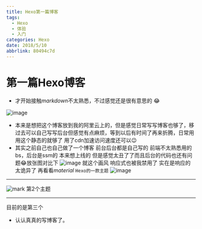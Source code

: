 ```yaml
---
title: Hexo第一篇博客
tags:
  - Hexo
  - 体验
  - 入门
categories: Hexo
date: 2018/5/10
abbrlink: 80494c7d
---
```

第一篇Hexo博客
=====
- 才开始接触*markdown*不太熟悉，不过感觉还是很有意思的 😂  

![image](http://p4.cdn.img9.top/ipfs/QmcPovxCWmXZdSB7GYz1RJUp1twhrnHEeZMDnidv4S5kvB?4.jpg
)
- 本来是想把这个博客放到我的阿里云上的，但是感觉日常写写博客也够了，移过去可以自己写写后台但感觉有点麻烦，等到以后有时间了再来折腾，日常用用这个静态的就够了 用了cdn加速访问速度还可以😉
- 其实之前自己也自己做了一个博客 前台后台都是自己写的 前端不太熟悉用的bs，后台是ssm的 本来想上线的 但是感觉太丑了了而且后台的代码也还有问题😂放张图对比下
![image](http://p1.cdn.img9.top/ipfs/Qmc73XD1sHrvpEM2Wn8DMSXZcvRGjSW2x7GJPuzhjJa68c?1.jpg
) 就这个画风 响应式也被我禁用了 实在是响应的太诡异了 再看看*material* 
 `Hexo的一款主题` 
![image](http://p1.cdn.img9.top/ipfs/QmcghHet9V1iE2CXxYnUh9VbwQq6STX3ZpsZqs6ruy657h?1.png)

---
 ![mark](http://static.imlgw.top///20190127/0ddQkCXFDNyh.png?imageslim) 第2个主题

---

目前的是第三个

- 认认真真的写博客了。